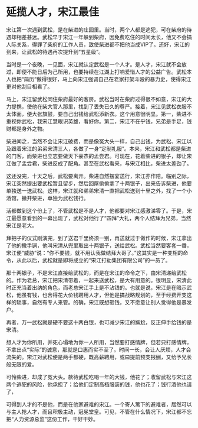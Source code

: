 # 延揽人才，宋江最佳

宋江第一次遇到武松，是在柴进的庄园里。当时，两个人都是逃犯，可在柴府的待遇却相差甚远。武松早于宋江一年躲到柴府，因免费吃住的时间太长，他又不会搞人际关系，得罪了柴府的工作人员，致使柴进都不把他当成VIP了。还好，宋江的到来，让武松的待遇再次提升到“五星级”。 

当时是一个夜晚，一见面，宋江就认定武松是一个人才。是人才，宋江就不会放过，即便不能日后为己所用，也要持续在江湖上打响爱惜人才的公益广告。武松本人也把“简历”做得很好，马上向宋江强调自己在老家打架斗殴的暴力史，使得宋江更对他刮目相看了。 

马上，宋江留武松同住柴府最好的客房。武松当时在柴府过得很不如意，宋江的大力提携，使他在柴大官人那里，找到了丢失已久的尊严。接着，宋江见武松衣服不太体面，便大张旗鼓，要自己出钱给武松添新衣。这个用意很明显。第一，柴进不重视你武松，我宋江慧眼识英雄，看好你。第二，宋江不在乎钱，兄弟是手足，钱财都是身外之物。 

柴进闻之，当然不会让宋江破费，而是像冤大头一样，自己出钱，为武松、宋江以及跟着宋江的弟弟宋清三人，各做了一身“定制礼服”。本来，宋江和武松都是柴进的门客，而柴进也立志要做天下豪杰的孟尝君。可现在，花着柴进的银子，却让宋江做了孟尝君，柴进反成了配角。甚至在武松看来，与宋江相比，柴进太差劲了。 

这还没完，十天之后，武松要离开。柴进自然摆宴送行，宋江亦作陪。临别之际，宋江突然提出要武松暂且留步，然后回屋偷偷拿了十两银子，出来告诉柴进，他要单独送一送武松。这样，宋江就和弟弟宋清一直把武松送到十里之外，找了一个小酒馆，撇开柴进，单独为武松饯行。 

活都做到这个份上了，不管武松是不是人才，他都要对宋江感激涕零了。于是，宋江最愿意看到的一幕出现了，武松对他行了“四拜”大礼，两个人结拜为兄弟，当然宋江是老大。 

拜把子的仪式刚演完，到了送君千里终须一别，再送就过于做作的时候，宋江拿出了他的撒手锏，他叫宋清从兜里取出十两银子，送给武松。武松当然要客套一番，宋江便“威胁”说：“你不要钱，就不用认我做结拜大哥了。”这其实是一种变相的命令，从此以后，武松就是即将成立的“宋江打劫集团有限公司”的一员了。 

那十两银子，不是宋江直接给武松的，而是在宋江的命令之下，由宋清递给武松的。作为老总，宋江把宋清带着，一起来送武松，是大有用意的。很明显，宋清此时正充当着出纳的角色，而老总宋江手上是不沾钱的。也就是说，宋江是在暗示武松，他虽有钱，也舍得花大价钱聘用人才，但他是搞战略规划的，至于经费开支这样的琐事，自然有专人来管。的确，宋江既想砸钱，又不愿意让别人觉得他是暴发户。 

再者，万一武松就是硬不要这十两白银，也可减少宋江的尴尬，反正伸手给钱的是宋清。 

想人才为你所用，并死心塌地为你一人所用，当然要打感情牌，但若只打感情牌，不拿出点“实际”的诚意，那就是口惠而实不至了。时间一长，会让人厌烦，人才会流失的。宋江对武松便是两手都硬，既高薪聘用，或曰提前预支报酬，又给予兄长般无限的爱。 

可怜柴进，却成了冤大头。款待武松吃喝一年的大钱，他花了；收留武松与宋江这两个逃犯的风险，他承担了；给他们定制高档服装的钱，他也花了；饯行酒他也请了， 

可得到人才的不是他，而是在他家避难的宋江。一个寄人篱下的避难者，居然可以与主人抢人才，而且积极主动，冠冕堂皇。可见，不管在什么情况下，宋江都不忘把“人力资源总监”这份工作，干好干妙。